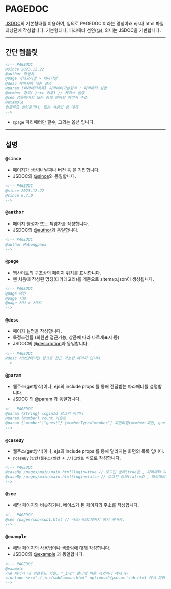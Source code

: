 <!--
컨벤션은, 웹퍼블리싱 작업자들 사이에서,
본 프로젝트를 이용해서 개발하는 과정에 도움을 주기 위한 설명서 입니다.
-->
# PAGEDOC
[JSDOC](https://jsdoc.app/)의 기본형태를 이용하여, 임의로 PAGEDOC 이라는 명칭아래 ejs나 html 파일 최상단에 작성합니다.
기본형태나, 파라매터 선언(@), 의미는 JSDOC을 기반합니다.

---

## 간단 템플릿
```html
<!-- PAGEDOC
@since 2023.12.22
@author 작성자
@page 카테고리명 > 페이지명
@desc 페이지에 대한 설명
@param {파라매터목록} 파라매터기본형식 : 파라매터 설명
@member 경로(./src 이후) // 케이스 설명
@see 샘플페이지 또는 함께 봐야할 페이지 주소
@example 
인클루드 선언문이나, 또는 사용법 등 예제
-->
```
- ```@page``` 파라매터만 필수, 그외는 옵션 입니다.

---

## 설명
### ```@since```
- 페이지가 생성된 날짜나 버전 등 을 기입합니다.
- JSDOC의 [@since](https://jsdoc.app/tags-since)와 동일합니다.
```html
<!-- PAGEDOC
@since 2023.12.22
@since 0.7.0
-->
```
### ```@author```
- 페이지 생성자 또는 책임자를 작성합니다.
- JSDOC의 [@author](https://jsdoc.app/tags-author)과 동일합니다.
```html
<!-- PAGEDOC
@author Mabongpapa
-->
```
### ```@page```
- 웹사이트의 구조상의 페이지 위치를 표시합니다.
- 맨 처음에 작성된 명칭(대카테고리)를 기준으로 sitemap.json이 생성됩니다.
```html
<!-- PAGEDOC
@page 메인
@page 서브
@page 서브 > 서브1
-->
```
### ```@desc```
- 페이지 설명을 작성합니다.
- 특정조건들 (회원만 접근가능, 상품에 따라 다르게표시 등)
- JSDOC의 [@description](https://jsdoc.app/tags-description)과 동일합니다.
```html
<!-- PAGEDOC
@desc 서브안에서만 링크로 접근 가능한 페이지 입니다.
-->
```
### ```@param```
- 웹주소(get방식)이나, ejs의 include props 를 통해 전달받는 파라매터를 설명합니다.
- JSDOC 의 [@param](https://jsdoc.app/tags-param) 과 동일합니다.

```html
<!-- PAGEDOC
@param {String} loginId 로그인 아이디
@param {Number} count 카운트
@param {"member"|"guest"} [memberType="member"] 회원타입(member:회원, guest:손님)
-->
```
### ```@caseBy```
- 웹주소(get방식)이나, ejs의 include props 를 통해 달라지는 화면의 목록 입니다.
- ```@caseBy(반칸)웹주소(빈칸 + //)코멘트``` 식으로 작성합니다.
```html
<!-- PAGEDOC
@caseBy /pages/main/main.html?login=true // 로그인 상태(true값 , 파라매터 예제)
@caseBy /pages/main/main.html?login=false // 로그인 상태(false값 , 파라매터 예제)
-->
```
### ```@see```
- 해당 페이지와 비슷하거나, 베이스가 된 페이지의 주소를 작성합니다.
```html
<!-- PAGEDOC
@see /pages/sub/sub1.html // 서브>서브1페이지 에서 복사됨.
-->
```
### ```@example```
- 해당 페이지의 사용법이나 샘플링에 대해 작성합니다.
- JSDOC의 [@example](https://jsdoc.app/tags-example) 과 동일합니다.
```html
<!-- PAGEDOC
@example
<%# 페이지 내 인클루드 파일, "_inc" 폴더에 따른 제외처리 예제 %>
<include src="./_inc/subCommon.html" options="{param:'sub.html 에서 파라매터 전달'}"></include>
-->
```







